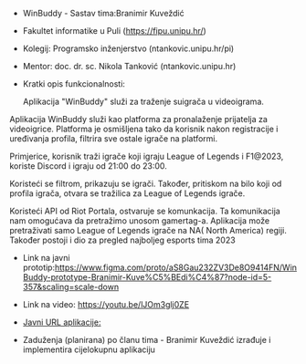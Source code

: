 - WinBuddy - Sastav tima:Branimir Kuveždić

- Fakultet informatike u Puli (https://fipu.unipu.hr/)

- Kolegij: Programsko inženjerstvo (ntankovic.unipu.hr/pi)

- Mentor: doc. dr. sc. Nikola Tanković (ntankovic.unipu.hr)

- Kratki opis funkcionalnosti:

  Aplikacija "WinBuddy" služi za traženje suigrača u videoigrama.

Aplikacija WinBuddy služi kao platforma za pronalaženje prijatelja za videoigrice. Platforma je osmišljena tako da korisnik nakon registracije i uređivanja profila, filtrira sve ostale igrače na platformi.

Primjerice, korisnik traži igrače koji igraju League of Legends i F1@2023, koriste Discord i igraju od 21:00 do 23:00.

Koristeći se filtrom, prikazuju se igrači. Također, pritiskom na bilo koji od profila igrača, otvara se tražilica za League of Legends igrače.

Koristeći API od Riot Portala, ostvaruje se komunkacija. Ta komunikacija nam omogućava da pretražimo unosom gamertag-a. Aplikacija može pretraživati samo League of Legends igrače na NA( North America) regiji. Također postoji i dio za pregled najboljeg esports tima 2023

- Link na javni prototip:https://www.figma.com/proto/aS8Gau232ZV3De8O9414FN/WinBuddy-prototype-Branimir-Kuve%C5%BEdi%C4%87?node-id=5-357&scaling=scale-down

- Link na video: https://youtu.be/lJOm3glj0ZE

- <a href="win-buddy.vercel.app">Javni URL aplikacije:</a>

- Zaduženja (planirana) po članu tima - Branimir Kuveždić izrađuje i implementira cijelokupnu aplikaciju
